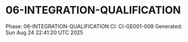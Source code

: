 # 06-INTEGRATION-QUALIFICATION
Phase: 06-INTEGRATION-QUALIFICATION
CI: CI-GE001-008
Generated: Sun Aug 24 22:41:20 UTC 2025
